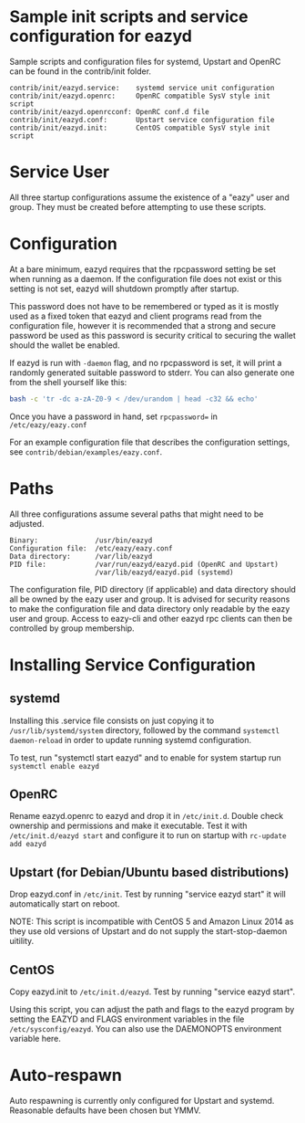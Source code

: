 # Sample init scripts and service configuration for eazyd

Sample scripts and configuration files for systemd, Upstart and OpenRC
can be found in the contrib/init folder.

    contrib/init/eazyd.service:    systemd service unit configuration
    contrib/init/eazyd.openrc:     OpenRC compatible SysV style init script
    contrib/init/eazyd.openrcconf: OpenRC conf.d file
    contrib/init/eazyd.conf:       Upstart service configuration file
    contrib/init/eazyd.init:       CentOS compatible SysV style init script

# Service User

All three startup configurations assume the existence of a "eazy" user
and group.  They must be created before attempting to use these scripts.

# Configuration

At a bare minimum, eazyd requires that the rpcpassword setting be set
when running as a daemon.  If the configuration file does not exist or this
setting is not set, eazyd will shutdown promptly after startup.

This password does not have to be remembered or typed as it is mostly used
as a fixed token that eazyd and client programs read from the configuration
file, however it is recommended that a strong and secure password be used
as this password is security critical to securing the wallet should the
wallet be enabled.

If eazyd is run with `-daemon` flag, and no rpcpassword is set, it will
print a randomly generated suitable password to stderr.  You can also
generate one from the shell yourself like this:

```bash
bash -c 'tr -dc a-zA-Z0-9 < /dev/urandom | head -c32 && echo'
```

Once you have a password in hand, set `rpcpassword=` in `/etc/eazy/eazy.conf`

For an example configuration file that describes the configuration settings,
see `contrib/debian/examples/eazy.conf`.

# Paths

All three configurations assume several paths that might need to be adjusted.
```
Binary:              /usr/bin/eazyd
Configuration file:  /etc/eazy/eazy.conf
Data directory:      /var/lib/eazyd
PID file:            /var/run/eazyd/eazyd.pid (OpenRC and Upstart)
                     /var/lib/eazyd/eazyd.pid (systemd)
```
The configuration file, PID directory (if applicable) and data directory
should all be owned by the eazy user and group.  It is advised for security
reasons to make the configuration file and data directory only readable by the
eazy user and group.  Access to eazy-cli and other eazyd rpc clients
can then be controlled by group membership.

# Installing Service Configuration

## systemd

Installing this .service file consists on just copying it to
`/usr/lib/systemd/system` directory, followed by the command
`systemctl daemon-reload` in order to update running systemd configuration.

To test, run "systemctl start eazyd" and to enable for system startup run
`systemctl enable eazyd`

## OpenRC

Rename eazyd.openrc to eazyd and drop it in `/etc/init.d`.  Double
check ownership and permissions and make it executable.  Test it with
`/etc/init.d/eazyd start` and configure it to run on startup with
`rc-update add eazyd`

## Upstart (for Debian/Ubuntu based distributions)

Drop eazyd.conf in `/etc/init`.  Test by running "service eazyd start"
it will automatically start on reboot.

NOTE: This script is incompatible with CentOS 5 and Amazon Linux 2014 as they
use old versions of Upstart and do not supply the start-stop-daemon uitility.

## CentOS

Copy eazyd.init to `/etc/init.d/eazyd`. Test by running "service eazyd start".

Using this script, you can adjust the path and flags to the eazyd program by
setting the EAZYD and FLAGS environment variables in the file
`/etc/sysconfig/eazyd`. You can also use the DAEMONOPTS environment variable here.

# Auto-respawn

Auto respawning is currently only configured for Upstart and systemd.
Reasonable defaults have been chosen but YMMV.
